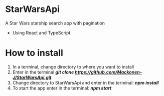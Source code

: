 # StarWarsApi
A Star Wars starship search app with pagination 

- Using React and TypeScript

# How to install
1. In a terminal, change directory to where you want to install
2. Enter in the terminal ***git clone https://github.com/Mackonen-J/StarWarsApi.git***
3. Change directory to StarWarsApi and enter in the terminal: ***npm install***
4. To start the app enter in the terminal: ***npm start***
